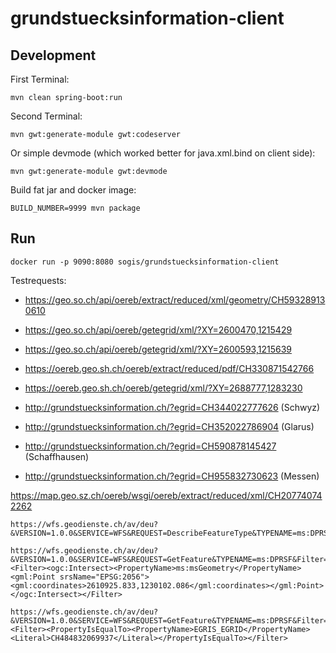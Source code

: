 # grundstuecksinformation-client

## Development

First Terminal:
```
mvn clean spring-boot:run
```

Second Terminal:
```
mvn gwt:generate-module gwt:codeserver
```

Or simple devmode (which worked better for java.xml.bind on client side):
```
mvn gwt:generate-module gwt:devmode 
```

Build fat jar and docker image:
```
BUILD_NUMBER=9999 mvn package
```

## Run 
```
docker run -p 9090:8080 sogis/grundstuecksinformation-client
```

Testrequests:
- https://geo.so.ch/api/oereb/extract/reduced/xml/geometry/CH593289130610
- https://geo.so.ch/api/oereb/getegrid/xml/?XY=2600470,1215429
- https://geo.so.ch/api/oereb/getegrid/xml/?XY=2600593,1215639

- https://oereb.geo.sh.ch/oereb/extract/reduced/pdf/CH330871542766 
- https://oereb.geo.sh.ch/oereb/getegrid/xml/?XY=2688777,1283230
 

- http://grundstuecksinformation.ch/?egrid=CH344022777626 (Schwyz)
- http://grundstuecksinformation.ch/?egrid=CH352022786904 (Glarus)
- http://grundstuecksinformation.ch/?egrid=CH590878145427 (Schaffhausen)
- http://grundstuecksinformation.ch/?egrid=CH955832730623 (Messen)

https://map.geo.sz.ch/oereb/wsgi/oereb/extract/reduced/xml/CH207740742262

```
https://wfs.geodienste.ch/av/deu?&VERSION=1.0.0&SERVICE=WFS&REQUEST=DescribeFeatureType&TYPENAME=ms:DPRSF

https://wfs.geodienste.ch/av/deu?&VERSION=1.0.0&SERVICE=WFS&REQUEST=GetFeature&TYPENAME=ms:DPRSF&Filter=<Filter><ogc:Intersect><PropertyName>ms:msGeometry</PropertyName><gml:Point srsName="EPSG:2056"><gml:coordinates>2610925.833,1230102.086</gml:coordinates></gml:Point></ogc:Intersect></Filter>

https://wfs.geodienste.ch/av/deu?&VERSION=1.0.0&SERVICE=WFS&REQUEST=GetFeature&TYPENAME=ms:DPRSF&Filter=<Filter><PropertyIsEqualTo><PropertyName>EGRIS_EGRID</PropertyName><Literal>CH484832069937</Literal></PropertyIsEqualTo></Filter>
``` 
